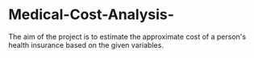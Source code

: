 # Medical-Cost-Analysis-

The aim of the project is to estimate the approximate cost of a person's health insurance based on the given variables.
